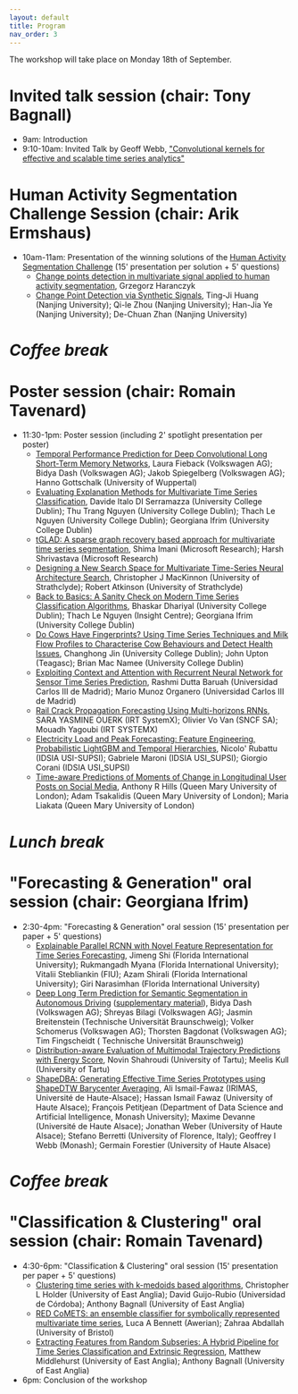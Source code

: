 ```yaml
---
layout: default
title: Program
nav_order: 3
---
```


The workshop will take place on Monday 18th of September.

# Invited talk session (chair: Tony Bagnall)

- 9am: Introduction
- 9:10-10am: Invited Talk by Geoff Webb, ["Convolutional kernels for effective and scalable time series analytics"](invitedtalk.html)

# Human Activity Segmentation Challenge Session (chair: Arik Ermshaus)

- 10am-11am: Presentation of the winning solutions of the [Human Activity Segmentation Challenge](https://2023.ecmlpkdd.org/submissions/discovery-challenge/challenges/) (15' presentation per solution + 5' questions)
    * [Change points detection in multivariate signal applied to human activity segmentation](papers/lncs_ecml_pkdd2023_report_Haranczyk_rev.pdf),  Grzegorz Haranczyk
    * [Change Point Detection via Synthetic Signals](papers/ECML_PKDD_camera_ready.pdf),  Ting-Ji Huang (Nanjing University); Qi-le Zhou (Nanjing University); Han-Jia Ye (Nanjing University); De-Chuan Zhan (Nanjing University)

# _Coffee break_

# Poster session (chair: Romain Tavenard)

- 11:30-1pm: Poster session (including 2' spotlight presentation per poster)
    * [Temporal Performance Prediction for Deep Convolutional Long Short-Term Memory Networks](<papers/Fieback et al. 2023 Temporal Performance Prediction for Deep ConvLSTMs.pdf>),  Laura Fieback (Volkswagen AG); Bidya Dash (Volkswagen AG); Jakob Spiegelberg (Volkswagen AG); Hanno Gottschalk (University of Wuppertal)
    * [Evaluating Explanation Methods for Multivariate Time Series Classification](<papers/Evaluating Explanation Methods for MTSC_typoFixed.pdf>),  Davide Italo DI Serramazza (University College Dublin); Thu Trang Nguyen (University College Dublin); Thach Le Nguyen (University College Dublin); Georgiana Ifrim (University College Dublin)
    * [tGLAD: A sparse graph recovery based approach for multivariate time series segmentation](<papers/CameraReady 67.pdf>),  Shima Imani (Microsoft Research); Harsh Shrivastava (Microsoft Research)
    * [Designing a New Search Space for Multivariate Time-Series Neural Architecture Search](<papers/Designing_a_New_Search_Space_for_Multivariate_Time_Series_Neural_Architecture_Search___AALTD__ECML_PKDD_ (32).pdf>),  Christopher J MacKinnon (University of Strathclyde); Robert Atkinson (University of Strathclyde)
    * [Back to Basics: A Sanity Check on Modern Time Series Classification Algorithms](papers/AALTD23_LinearModelsTS_Bhaskar.pdf),  Bhaskar Dhariyal (University College Dublin); Thach Le Nguyen (Insight Centre); Georgiana Ifrim (University College Dublin)
    * [Do Cows Have Fingerprints? Using Time Series Techniques and Milk Flow Profiles to Characterise Cow Behaviours and Detect Health Issues](papers/vspa-8.pdf),  Changhong Jin (University College Dublin); John Upton (Teagasc); Brian Mac Namee (University College Dublin)
    * [Exploiting Context and Attention with Recurrent Neural Network for Sensor Time Series Prediction](papers/ECML2023_Workshop_camera_ready.pdf),  Rashmi Dutta Baruah (Universidad Carlos III de Madrid); Mario Munoz Organero (Universidad Carlos III de Madrid)
    * [Rail Crack Propagation Forecasting Using Multi-horizons RNNs](papers/ECML_2023-2.pdf),  SARA YASMINE OUERK (IRT SystemX); Olivier Vo Van (SNCF SA); Mouadh Yagoubi (IRT SYSTEMX)
    * [Electricity Load and Peak Forecasting: Feature Engineering, Probabilistic LightGBM and Temporal Hierarchies](<papers/Electricity Load and Peak Forecasting_ Feature Engineering, Probabilistic LightGBM and Temporal Hierarchies.pdf>),  Nicolo' Rubattu (IDSIA USI-SUPSI); Gabriele Maroni (IDSIA USI_SUPSI); Giorgio Corani (IDSIA USI_SUPSI)
    * [Time-aware Predictions of Moments of Change in Longitudinal User Posts on Social Media](<papers/camera ready pmocs.pdf>),  Anthony R Hills (Queen Mary University of London); Adam Tsakalidis (Queen Mary University of London); Maria Liakata (Queen Mary University of London)

# _Lunch break_

# "Forecasting & Generation" oral session (chair: Georgiana Ifrim)

- 2:30-4pm: "Forecasting & Generation" oral session (15' presentation per paper + 5' questions)
	* [Explainable Parallel RCNN with Novel Feature Representation for Time Series Forecasting](<papers/Explainable Parallel RCNN with Novel Feature Representation for Time Series Forecasting - camera-ready.pdf>),  Jimeng Shi (Florida International University); Rukmangadh Myana (Florida International University); Vitalii Stebliankin (FIU); Azam Shirali (Florida International University); Giri Narasimhan (Florida International University)
	* [Deep Long Term Prediction for Semantic Segmentation in Autonomous Driving](papers/Dash_Deep_Long_Term_Prediction_in_SemSeg_for_AD_ECML_WS2023_camera_ready.pdf) ([supplementary material](papers/Dash_Deep_Long_Term_Prediction_in_SemSeg_for_AD_ECML_WS2023_Supp_camera_ready.pdf)),  Bidya Dash (Volkswagen AG); Shreyas Bilagi (Volkswagen AG); Jasmin Breitenstein (Technische Universität Braunschweig); Volker Schomerus (Volkswagen AG); Thorsten Bagdonat (Volkswagen AG); Tim Fingscheidt ( Technische Universität Braunschweig)
	* [Distribution-aware Evaluation of Multimodal Trajectory Predictions with Energy Score](papers/Distribution_aware_Evaluation_of_Multimodal_Trajectory_Predictions_with_Energy_Score.pdf),  Novin Shahroudi (University of Tartu); Meelis Kull (University of Tartu)
	* [ShapeDBA: Generating Effective Time Series Prototypes using ShapeDTW Barycenter Averaging](papers/AliIsmail-Fawaz_ShapeDBA_AALTD2023.pdf),  Ali Ismail-Fawaz (IRIMAS, Université de Haute-Alsace); Hassan Ismail Fawaz (University of Haute Alsace); François Petitjean (Department of Data Science and Artificial Intelligence, Monash University); Maxime Devanne (Université de Haute Alsace); Jonathan Weber (University of Haute Alsace); Stefano Berretti (University of Florence, Italy); Geoffrey I Webb (Monash); Germain Forestier (University of Haute Alsace)

# _Coffee break_

# "Classification & Clustering" oral session (chair: Romain Tavenard)

- 4:30-6pm: "Classification & Clustering" oral session (15' presentation per paper + 5' questions)
	* [Clustering time series with k-medoids based algorithms](papers/AALTD_K_Medoids_Clustering.pdf),  Christopher L Holder (University of East Anglia); David Guijo-Rubio (Universidad de Córdoba); Anthony Bagnall (University of East Anglia)
	* [RED CoMETS: an ensemble classifier for symbolically represented multivariate time series](papers/RED_COMETS_CAMERA_READY.pdf),  Luca A Bennett (Awerian); Zahraa Abdallah (University of Bristol)
	* [Extracting Features from Random Subseries: A Hybrid Pipeline for Time Series Classification and Extrinsic Regression](papers/AALTD_2023_Hybrid_Pipeline.pdf),  Matthew Middlehurst (University of East Anglia); Anthony Bagnall (University of East Anglia)
- 6pm: Conclusion of the workshop


